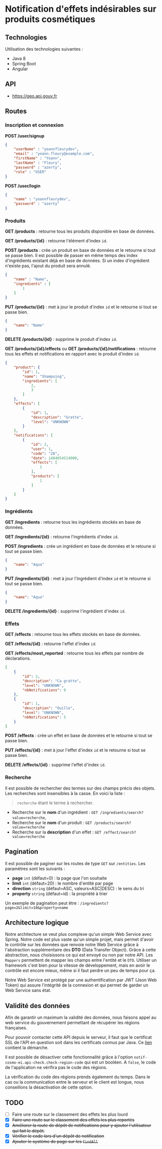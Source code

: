 # Notification d'effets indésirables sur produits cosmétiques

## Technologies

Utilisation des technologies suivantes :

* Java 8
* Spring Boot
* Angular

## API

* https://geo.api.gouv.fr

## Routes

### Inscription et connexion

**POST /user/signup**

```json
{
    "userName" : "yoannfleurydev",
    "email" : "yoann.fleury@example.com",
    "firstName" : "Yoann",
    "lastName" : "Fleury",
    "password" : "azerty",
    "role" : "USER"
}
```

**POST /user/login**
```json
{
    "name" : "yoannfleurydev",
    "password" : "azerty"
}
```

### Produits

**GET /products** : retourne tous les produits disponible en base de données.

**GET /products/{id}** : retourne l'élément d'index `id`.

**POST /products** : crée un produit en base de données et le retourne si tout 
se passe bien. Il est possible de passer en même temps des index d'ingrédients 
existant déjà en base de données. Si un index d'ingrédient n'existe pas, l'ajout
du produit sera annulé.

```json
{
	"name" : "Name",
	"ingredients" : [
		1
	]
}
```
**PUT /products/{id}** : met à jour le produit d'index `id` et le retourne si 
tout se passe bien.

```json
{
	"name": "Name"
}
```

**DELETE /products/{id}** : supprime le produit d'index `id`.

**GET /products/{id}/effects** ou **GET /products/{id}/notifications** : 
retourne tous les effets et notifications en rapport avec le produit d'index 
`id`.

```json
{
	"product": {
		"id": 1,
		"name": "Shampoing",
		"ingredients": [
			2,
			3
		]
	},
	"effects": [
		{
			"id": 1,
			"description": "Gratte",
			"level": "UNKNOWN"
		}
	],
	"notifications": [
		{
			"id": 2,
			"user": 1,
			"code": "28",
			"date": 1484054514000,
			"effects": [
				1
			],
			"products": [
				1
			]
		}
	]
}
```

### Ingrédients

**GET /ingredients** : retourne tous les ingrédients stockés en base de données.

**GET /ingredients/{id}** : retourne l'ingrédients d'index `id`.

**POST /ingredients** : crée un ingrédient en base de données et le retoune si 
tout se passe bien. 

```json
{
    "name": "Aqua"
}
```

**PUT /ingredients/{id}** : met à jour l'ingrédient d'index `id` et le retourne
si tout se passe bien.

```json
{
    "name": "Aqua"
}
```

**DELETE /ingredients/{id}** : supprime l'ingrédient d'index `id`.

### Effets

**GET /effects** : retourne tous les effets stockés en base de données.

**GET /effects/{id}** : retourne l'effet d'index `id`.

**GET /effects/most\_reported** : retourne tous les effets par nombre de 
déclarations.

```json
[
	{
		"id": 2,
		"description": "Ca gratte",
		"level": "UNKNOWN",
		"nbNotifications": 9
	},
	{
		"id": 1,
		"description": "Ouille",
		"level": "UNKNOWN",
		"nbNotifications": 5
	}
]
```

**POST /effects** : crée un effet en base de données et le retourne si tout se 
passe bien.

**PUT /effects/{id}** : met à jour l'effet d'index `id` et le retourne si tout 
se passe bien.

**DELETE /effects/{id}** : supprime l'effet d'index `id`.

### Recherche

Il est possible de rechercher des termes sur des champs précis des objets. 
Les recherches sont insensibles à la casse. En voici la liste :

> `recherche` étant le terme à rechercher.

* Recherche sur le **nom** d'un ingrédient : `GET /ingredients/search?value=recherche`,
* Recherche sur le **nom** d'un produit : `GET /products/search?value=recherche`
* Recherche sur la **description** d'un effet : `GET /effect/search?value=recherche`

## Pagination

Il est possible de paginer sur les routes de type `GET` sur `/entities`.
Les paramètres sont les suivants :

* **page** `int` (défaut=0) : la page que l'on souhaite
* **limit** `int` (défaut=20) : le nombre d'entité par page
* **direction** `string` (défaut=ASC, valeurs=ASC|DESC) : le sens du tri
* **property** `string` (défaut=id) : la propriété à trier

Un exemple de pagination peut être : `/ingredients?page=2&limit=10&property=name`

## Architecture logique

Notre architecture se veut plus complexe qu'un simple Web Service avec Spring.
Notre code est plus vaste qu'un simple projet, mais permet d'avoir le contrôle 
sur les données que renvoie notre Web Service grâce à l'abstraction 
supplémentaire des **DTO** (Data Transfer Object). Grâce à cette abstraction, 
nous choisissons ce qui est envoyé ou non par notre API. Les `Mappers` 
permettent de mapper les champs entre l'entité et le `DTO`. Utiliser un 
framework c'est bien pour la vitesse de développement, mais en avoir le contrôle
est encore mieux, même si il faut perdre un peu de temps pour ça.

Notre Web Service est protégé par une authentification par JWT (Json Web Token)
qui assure l'intégrité de la connexion et qui permet de garder un Web Service
sans état.

## Validité des données

Afin de garantir un maximum la validité des données, nous faisons appel au web 
service du gouvernement permettant de récupérer les régions françaises.

Pour pouvoir contacter cette API depuis le serveur, il faut que le certificat 
SSL de l'API en question soit dans les certificats connus par Java. Ce 
[lien](http://magicmonster.com/kb/prg/java/ssl/pkix_path_building_failed.html) 
contient la démarche.

Il est possible de désactiver cette fonctionnalité grâce à l'option 
`notif-cosmo-ei.api-check.check-region-code` qui est un booléen. A `false`, le 
code de l'application ne vérifira pas le code des régions. 

La vérification du code des régions prends également du temps. Dans le cas ou 
la communication entre le serveur et le client est longue, nous conseillons la 
désactivation de cette option.

## TODO

* [ ] Faire une route sur le classement des effets les plus lourd
* [X] ~~Faire une route sur le classement des effets les plus reportés~~
* [X] ~~Améliorer la route de dépôt de notifications pour y ajouter l'utilisateur
qui fait le dépôt.~~
* [X] ~~Vérifier le code lors d'un dépôt de notification~~
* [X] ~~Ajouter le système de page sur les `findAll`~~